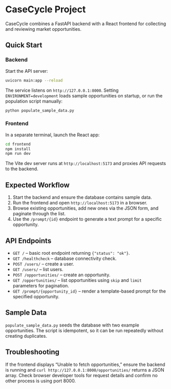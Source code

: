 # CaseCycle Project

CaseCycle combines a FastAPI backend with a React frontend for collecting and
reviewing market opportunities.

## Quick Start

### Backend

Start the API server:

```bash
uvicorn main:app --reload
```

The service listens on `http://127.0.0.1:8000`. Setting
`ENVIRONMENT=development` loads sample opportunities on startup, or run the
population script manually:

```bash
python populate_sample_data.py
```

### Frontend

In a separate terminal, launch the React app:

```bash
cd frontend
npm install
npm run dev
```

The Vite dev server runs at `http://localhost:5173` and proxies API requests to
the backend.

## Expected Workflow

1. Start the backend and ensure the database contains sample data.
2. Run the frontend and open `http://localhost:5173` in a browser.
3. Browse existing opportunities, add new ones via the JSON form, and paginate
   through the list.
4. Use the `/prompt/{id}` endpoint to generate a text prompt for a specific
   opportunity.

## API Endpoints

- `GET /` – basic root endpoint returning `{"status": "ok"}`.
- `GET /healthcheck` – database connectivity check.
- `POST /users/` – create a user.
- `GET /users/` – list users.
- `POST /opportunities/` – create an opportunity.
- `GET /opportunities/` – list opportunities using `skip` and `limit`
  parameters for pagination.
- `GET /prompt/{opportunity_id}` – render a template-based prompt for the
  specified opportunity.

## Sample Data

`populate_sample_data.py` seeds the database with two example opportunities.
The script is idempotent, so it can be run repeatedly without creating
duplicates.

## Troubleshooting

If the frontend displays “Unable to fetch opportunities,” ensure the backend is
running and `curl http://127.0.0.1:8000/opportunities/` returns a JSON array.
Check browser developer tools for request details and confirm no other process
is using port 8000.

